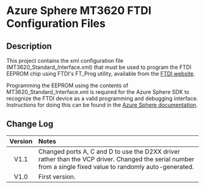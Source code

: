 # Azure Sphere MT3620 FTDI Configuration Files

## Description

This project contains the xml configuration file (MT3620_Standard_Interface.xml) that must be used to program the FTDI EEPROM chip using FTDI's FT_Prog utility, available from the [FTDI website](https://www.ftdichip.com/Support/Utilities.htm).

Programming the EEPROM using the contents of MT3620_Standard_Interface.xml is required for the Azure Sphere SDK to recognize the FTDI device as a valid programming and debugging interface. Instructions for doing this can be found in the [Azure Sphere documentation](https://docs.microsoft.com/en-us/azure-sphere/hardware/mt3620-mcu-program-debug-interface#using-the-ft_prog-gui-application).

## Change Log

| Version | Notes                   |
| :-------: | :----------------------- |
| V1.1    | Changed ports A, C and D to use the D2XX driver rather than the VCP driver. Changed the serial number from a single fixed value to randomly auto-generated. |
| V1.0    | First version. | 